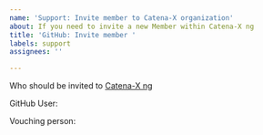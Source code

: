 ```yaml
---
name: 'Support: Invite member to Catena-X organization'
about: If you need to invite a new Member within Catena-X ng
title: 'GitHub: Invite member '
labels: support
assignees: ''

---
```


Who should be invited to [Catena-X ng](https://github.com/catenax-ng)

GitHub User:
<!-- Please fill in the GITHUB-USER-ID -->

Vouching person: <!-- Please fill in your Catena-X ng GitHub-Teams Maintainer GITHUB-USER-ID or the Product Owners GITHUB-USER-ID -->
<!-- Info: Who can verify that the new user is a Member of Catena-X -->


